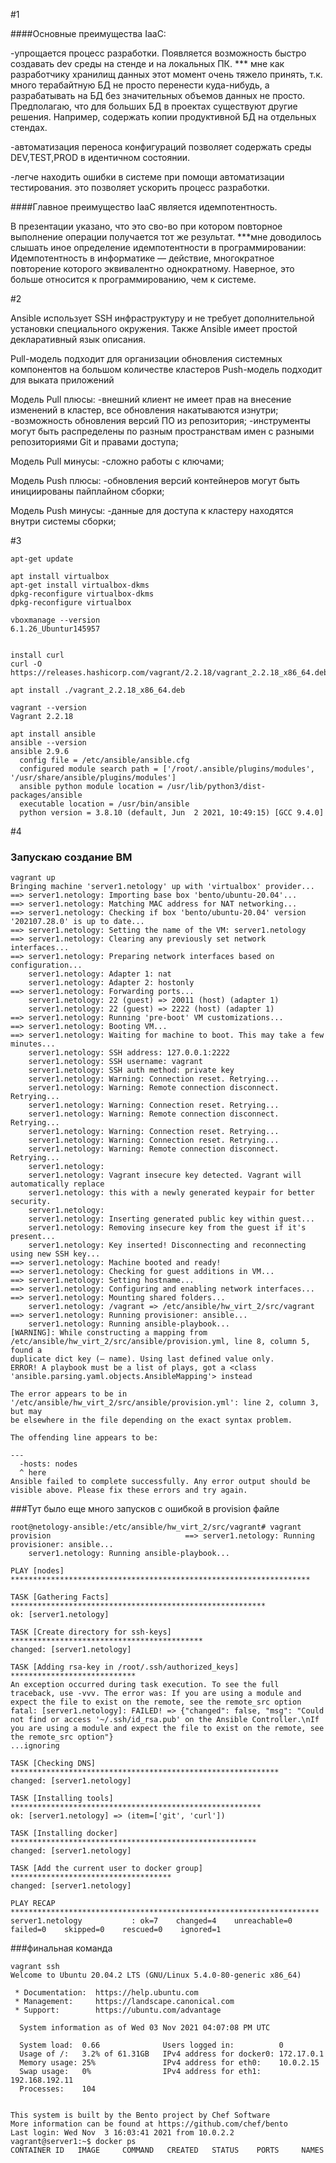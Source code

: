 #1

####Основные преимущества IaaC:
    
-упрощается процесс разработки. Появляется возможность быстро создавать dev среды на стенде и на локальных ПК.
*** мне как разработчику хранилищ данных этот момент очень тяжело принять, т.к. много терабайтную БД не 
просто перенести куда-нибудь, а разрабатывать на БД без значительных объемов данных не просто.
Предполагаю, что для больших БД в проектах существуют другие решения. Например, содержать копии продуктивной
БД на отдельных стендах.

-автоматизация переноса конфигураций позволяет содержать среды DEV,TEST,PROD в идентичном состоянии.

-легче находить ошибки в системе при помощи автоматизации тестирования. это позволяет ускорить процесс
    разработки.

    
####Главное преимущество IaaC является идемпотентность. 

В презентации указано, что это сво-во при котором
повторное выполнение операции получается тот же результат.
***мне доводилось слышать иное определение идемпотентности в программировании: 
Идемпотентность в информатике — действие, многократное повторение которого эквивалентно однократному.
Наверное, это больше относится к программированию, чем к системе.

#2

Ansible использует SSH инфраструктуру и не требует дополнительной установки специального окружения.
Также Ansible имеет простой декларативный язык описания. 



Pull-модель подходит для организации обновления системных компонентов на большом количестве кластеров
Push-модель подходит для выката приложений   

Модель Pull плюсы:
-внешний клиент не имеет прав на внесение изменений в кластер, все обновления накатываются изнутри;
-возможность обновления версий ПО из репозитория;
-инструменты могут быть распределены по разным пространствам имен с разными репозиториями Git и правами доступа;

Модель Pull минусы:
-сложно работы с ключами;

Модель Push плюсы:
-обновления версий контейнеров могут быть инициированы пайплайном сборки;

Модель Push минусы:
-данные для доступа к кластеру находятся внутри системы сборки;

#3

    apt-get update
    
    apt install virtualbox
    apt-get install virtualbox-dkms
    dpkg-reconfigure virtualbox-dkms 
    dpkg-reconfigure virtualbox
    
    vboxmanage --version
    6.1.26_Ubuntur145957
    
    
    install curl
    curl -O https://releases.hashicorp.com/vagrant/2.2.18/vagrant_2.2.18_x86_64.deb
    
    apt install ./vagrant_2.2.18_x86_64.deb
    
    vagrant --version
    Vagrant 2.2.18
    
    apt install ansible
    ansible --version
    ansible 2.9.6
      config file = /etc/ansible/ansible.cfg
      configured module search path = ['/root/.ansible/plugins/modules', '/usr/share/ansible/plugins/modules']
      ansible python module location = /usr/lib/python3/dist-packages/ansible
      executable location = /usr/bin/ansible
      python version = 3.8.10 (default, Jun  2 2021, 10:49:15) [GCC 9.4.0]


#4

### Запускаю создание ВМ

    vagrant up
    Bringing machine 'server1.netology' up with 'virtualbox' provider...
    ==> server1.netology: Importing base box 'bento/ubuntu-20.04'...
    ==> server1.netology: Matching MAC address for NAT networking...
    ==> server1.netology: Checking if box 'bento/ubuntu-20.04' version '202107.28.0' is up to date...
    ==> server1.netology: Setting the name of the VM: server1.netology
    ==> server1.netology: Clearing any previously set network interfaces...
    ==> server1.netology: Preparing network interfaces based on configuration...
        server1.netology: Adapter 1: nat
        server1.netology: Adapter 2: hostonly
    ==> server1.netology: Forwarding ports...
        server1.netology: 22 (guest) => 20011 (host) (adapter 1)
        server1.netology: 22 (guest) => 2222 (host) (adapter 1)
    ==> server1.netology: Running 'pre-boot' VM customizations...
    ==> server1.netology: Booting VM...
    ==> server1.netology: Waiting for machine to boot. This may take a few minutes...
        server1.netology: SSH address: 127.0.0.1:2222
        server1.netology: SSH username: vagrant
        server1.netology: SSH auth method: private key
        server1.netology: Warning: Connection reset. Retrying...
        server1.netology: Warning: Remote connection disconnect. Retrying...
        server1.netology: Warning: Connection reset. Retrying...
        server1.netology: Warning: Remote connection disconnect. Retrying...
        server1.netology: Warning: Connection reset. Retrying...
        server1.netology: Warning: Connection reset. Retrying...
        server1.netology: Warning: Remote connection disconnect. Retrying...
        server1.netology:
        server1.netology: Vagrant insecure key detected. Vagrant will automatically replace
        server1.netology: this with a newly generated keypair for better security.
        server1.netology:
        server1.netology: Inserting generated public key within guest...
        server1.netology: Removing insecure key from the guest if it's present...
        server1.netology: Key inserted! Disconnecting and reconnecting using new SSH key...
    ==> server1.netology: Machine booted and ready!
    ==> server1.netology: Checking for guest additions in VM...
    ==> server1.netology: Setting hostname...
    ==> server1.netology: Configuring and enabling network interfaces...
    ==> server1.netology: Mounting shared folders...
        server1.netology: /vagrant => /etc/ansible/hw_virt_2/src/vagrant
    ==> server1.netology: Running provisioner: ansible...
        server1.netology: Running ansible-playbook...
    [WARNING]: While constructing a mapping from
    /etc/ansible/hw_virt_2/src/ansible/provision.yml, line 8, column 5, found a
    duplicate dict key (— name). Using last defined value only.
    ERROR! A playbook must be a list of plays, got a <class 'ansible.parsing.yaml.objects.AnsibleMapping'> instead
    
    The error appears to be in '/etc/ansible/hw_virt_2/src/ansible/provision.yml': line 2, column 3, but may
    be elsewhere in the file depending on the exact syntax problem.
    
    The offending line appears to be:
    
    ---
      -hosts: nodes
      ^ here
    Ansible failed to complete successfully. Any error output should be
    visible above. Please fix these errors and try again.
  
  
  ###Тут было еще много запусков с ошибкой в provision файле
  
  
    root@netology-ansible:/etc/ansible/hw_virt_2/src/vagrant# vagrant provision                              ==> server1.netology: Running provisioner: ansible...
        server1.netology: Running ansible-playbook...
    
    PLAY [nodes] *******************************************************************
    
    TASK [Gathering Facts] *********************************************************
    ok: [server1.netology]
    
    TASK [Create directory for ssh-keys] *******************************************
    changed: [server1.netology]
    
    TASK [Adding rsa-key in /root/.ssh/authorized_keys] ****************************
    An exception occurred during task execution. To see the full traceback, use -vvv. The error was: If you are using a module and expect the file to exist on the remote, see the remote_src option
    fatal: [server1.netology]: FAILED! => {"changed": false, "msg": "Could not find or access '~/.ssh/id_rsa.pub' on the Ansible Controller.\nIf you are using a module and expect the file to exist on the remote, see the remote_src option"}
    ...ignoring
    
    TASK [Checking DNS] ************************************************************
    changed: [server1.netology]
    
    TASK [Installing tools] ********************************************************
    ok: [server1.netology] => (item=['git', 'curl'])
    
    TASK [Installing docker] *******************************************************
    changed: [server1.netology]
    
    TASK [Add the current user to docker group] ************************************
    changed: [server1.netology]
    
    PLAY RECAP *********************************************************************
    server1.netology           : ok=7    changed=4    unreachable=0    failed=0    skipped=0    rescued=0    ignored=1
   
  
  
  ###финальная команда
  
    vagrant ssh
    Welcome to Ubuntu 20.04.2 LTS (GNU/Linux 5.4.0-80-generic x86_64)
    
     * Documentation:  https://help.ubuntu.com
     * Management:     https://landscape.canonical.com
     * Support:        https://ubuntu.com/advantage
    
      System information as of Wed 03 Nov 2021 04:07:08 PM UTC
    
      System load:  0.66              Users logged in:          0
      Usage of /:   3.2% of 61.31GB   IPv4 address for docker0: 172.17.0.1
      Memory usage: 25%               IPv4 address for eth0:    10.0.2.15
      Swap usage:   0%                IPv4 address for eth1:    192.168.192.11
      Processes:    104
    
    
    This system is built by the Bento project by Chef Software
    More information can be found at https://github.com/chef/bento
    Last login: Wed Nov  3 16:03:41 2021 from 10.0.2.2
    vagrant@server1:~$ docker ps
    CONTAINER ID   IMAGE     COMMAND   CREATED   STATUS    PORTS     NAMES

